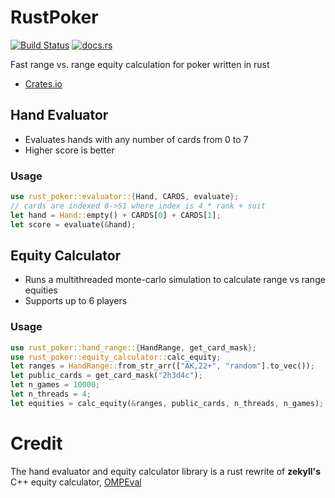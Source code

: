 # RustPoker

[![Build Status](https://travis-ci.org/kmurf1999/rust_poker.svg?branch=master)](https://travis-ci.org/kmurf1999/rust_poker)
[![docs.rs](https://docs.rs/rust_poker/badge.svg?version=0.1.3)](https://docs.rs/rust_poker)

Fast range vs. range equity calculation for poker written in rust

 - [Crates.io](https://crates.io/crates/rust_poker)

## Hand Evaluator
 - Evaluates hands with any number of cards from 0 to 7
 - Higher score is better

### Usage

```rust
use rust_poker::evaluator::{Hand, CARDS, evaluate};
// cards are indexed 0->51 where index is 4 * rank + suit
let hand = Hand::empty() + CARDS[0] + CARDS[1];
let score = evaluate(&hand);
```

## Equity Calculator
 - Runs a multithreaded monte-carlo simulation to calculate range vs range equities
 - Supports up to 6 players

### Usage

```rust
use rust_poker::hand_range::{HandRange, get_card_mask};
use rust_poker::equity_calculator::calc_equity;
let ranges = HandRange::from_str_arr(["AK,22+", "random"].to_vec());
let public_cards = get_card_mask("2h3d4c");
let n_games = 10000;
let n_threads = 4;
let equities = calc_equity(&ranges, public_cards, n_threads, n_games);
```

# Credit

The hand evaluator and equity calculator library is a rust rewrite of **zekyll's** C++ equity calculator, [OMPEval](https://github.com/zekyll/OMPEval)

